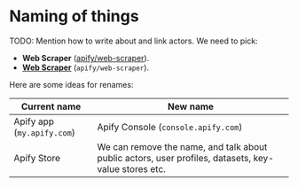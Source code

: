 # Naming of things

TODO: Mention how to write about and link actors. We need to pick:
- **Web Scraper** ([apify/web-scraper](https://apify.com/apify/web-scraper)).
- [**Web Scraper**](https://apify.com/apify/web-scraper) (`apify/web-scraper`).

Here are some ideas for renames:

| Current name | New name |
|---|---|
| Apify app (`my.apify.com`) | Apify Console  (`console.apify.com`) |
| Apify Store | We can remove the name, and talk about public actors, user profiles, datasets, key-value stores etc. |
